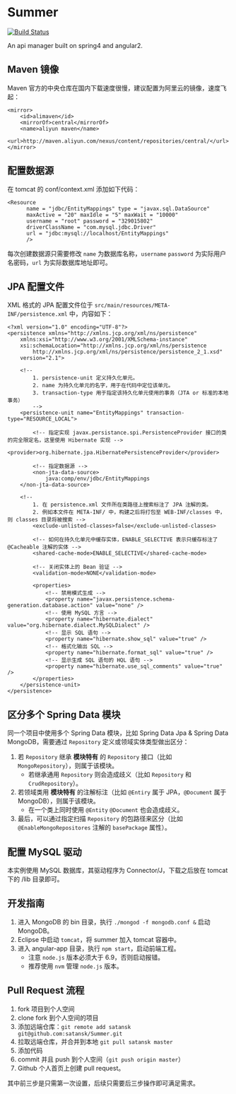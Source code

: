 # Summer

[![Build Status](https://travis-ci.org/satansk/summer.svg?branch=master)](https://travis-ci.org/satansk/summer)

An api manager built on spring4 and angular2.

## Maven 镜像

Maven 官方的中央仓库在国内下载速度很慢，建议配置为阿里云的镜像，速度飞起：

```
<mirror>
	<id>alimaven</id>
	<mirrorOf>central</mirrorOf>
	<name>aliyun maven</name>
	<url>http://maven.aliyun.com/nexus/content/repositories/central/</url>
</mirror>
```

## 配置数据源

在 tomcat 的 conf/context.xml 添加如下代码：

```
<Resource
      name = "jdbc/EntityMappings" type = "javax.sql.DataSource"
      maxActive = "20" maxIdle = "5" maxWait = "10000"
      username = "root" password = "329015802"
      driverClassName = "com.mysql.jdbc.Driver"
      url = "jdbc:mysql://localhost/EntityMappings"
      />
```

每次创建数据源只需要修改 `name` 为数据库名称，`username` `password` 为实际用户名密码，`url` 为实际数据库地址即可。

## JPA 配置文件

XML 格式的 JPA 配置文件位于 `src/main/resources/META-INF/persistence.xml` 中，内容如下：

```
<?xml version="1.0" encoding="UTF-8"?>
<persistence xmlns="http://xmlns.jcp.org/xml/ns/persistence"
	xmlns:xsi="http://www.w3.org/2001/XMLSchema-instance"
	xsi:schemaLocation="http://xmlns.jcp.org/xml/ns/persistence
        http://xmlns.jcp.org/xml/ns/persistence/persistence_2_1.xsd"
	version="2.1">

	<!-- 
		1. persistence-unit 定义持久化单元。
		2. name 为持久化单元的名字，用于在代码中定位该单元。
		3. transaction-type 用于指定该持久化单元使用的事务（JTA or 标准的本地事务）
		-->
	<persistence-unit name="EntityMappings" transaction-type="RESOURCE_LOCAL">
		
		<!-- 指定实现 javax.persistance.spi.PersistenceProvider 接口的类的完全限定名，这里使用 Hibernate 实现 -->
		<provider>org.hibernate.jpa.HibernatePersistenceProvider</provider>
		
		<!-- 指定数据源 -->
		<non-jta-data-source>
            java:comp/env/jdbc/EntityMappings
    </non-jta-data-source>
    
    <!-- 
    	1. 在 persistence.xml 文件所在类路径上搜索标注了 JPA 注解的类。
    	2. 例如本文件在 META-INF/ 中，构建之后将打包至 WEB-INF/classes 中，则 classes 目录将被搜索 -->
		<exclude-unlisted-classes>false</exclude-unlisted-classes>
		
		<!-- 如何在持久化单元中缓存实体，ENABLE_SELECTIVE 表示只缓存标注了 @Cacheable 注解的实体 -->
		<shared-cache-mode>ENABLE_SELECTIVE</shared-cache-mode>
		
		<!-- 关闭实体上的 Bean 验证 -->
		<validation-mode>NONE</validation-mode>
		
		<properties>
			<!-- 禁用模式生成 -->
			<property name="javax.persistence.schema-generation.database.action" value="none" />
			<!-- 使用 MySQL 方言 -->
			<property name="hibernate.dialect" value="org.hibernate.dialect.MySQLDialect" />
			<!-- 显示 SQL 语句 -->
			<property name="hibernate.show_sql" value="true" />
			<!-- 格式化输出 SQL -->
			<property name="hibernate.format_sql" value="true" />
			<!-- 显示生成 SQL 语句的 HQL 语句 -->
			<property name="hibernate.use_sql_comments" value="true" />
		</properties>
	</persistence-unit>
</persistence>
```

## 区分多个 Spring Data 模块

同一个项目中使用多个 Spring Data 模块，比如 Spring Data Jpa & Spring Data MongoDB，需要通过 `Repository` 定义或领域实体类型做出区分：

1. 若 `Repository` 继承 **模块特有** 的 `Repository` 接口（比如 `MongoRepository`），则属于该模块。
	* 若继承通用 `Repository` 则会造成歧义（比如 `Repository` 和 `CrudRepository`）。
2. 若领域类用 **模块特有** 的注解标注（比如 `@Entiry` 属于 JPA，`@Document` 属于 MongoDB），则属于该模块。
	* 在一个类上同时使用 `@Entity` `@Document` 也会造成歧义。
3. 最后，可以通过指定扫描 `Repository` 的包路径来区分（比如 `@EnableMongoRepositores` 注解的 `basePackage` 属性）。

## 配置 MySQL 驱动

本实例使用 MySQL 数据库，其驱动程序为 Connector/J，下载之后放在 tomcat 下的 /lib 目录即可。

## 开发指南

1. 进入 MongoDB 的 bin 目录，执行 `./mongod -f mongodb.conf &` 启动 MongoDB。
2. Eclipse 中启动 `tomcat`，将 summer 加入 tomcat 容器中。
3. 进入 angular-app 目录，执行 `npm start`，启动前端工程。
	* 注意 `node.js` 版本必须大于 6.9，否则启动报错。
	* 推荐使用 `nvm` 管理 `node.js` 版本。

## Pull Request 流程

1. fork 项目到个人空间
2. clone fork 到个人空间的项目
3. 添加远端仓库：`git remote add satansk git@github.com:satansk/Summer.git`
4. 拉取远端仓库，并合并到本地 `git pull satansk master`
5. 添加代码
6. commit 并且 push 到个人空间（`git push origin master`）
7. Github 个人首页上创建 pull request。

其中前三步是只需第一次设置，后续只需要后三步操作即可满足需求。